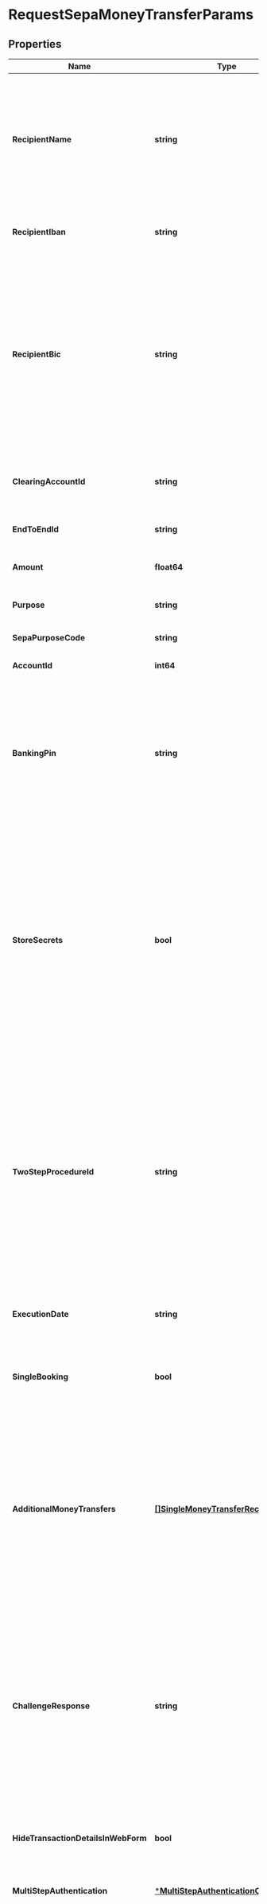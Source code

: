 # RequestSepaMoneyTransferParams

## Properties
Name | Type | Description | Notes
------------ | ------------- | ------------- | -------------
**RecipientName** | **string** | Name of the recipient. Note: Neither finAPI nor the involved bank servers are guaranteed to validate the recipient name. Even if the recipient name does not depict the actual registered account holder of the specified recipient account, the money transfer request might still be successful. This field is optional only when you pass a clearing account as the recipient. Otherwise, this field is required. | [optional] [default to null]
**RecipientIban** | **string** | IBAN of the recipient&#39;s account. This field is optional only when you pass a clearing account as the recipient. Otherwise, this field is required. | [optional] [default to null]
**RecipientBic** | **string** | BIC of the recipient&#39;s account. Note: This field is optional when you pass a clearing account as the recipient or if the bank connection of the account that you want to transfer money from supports the IBAN-Only money transfer. You can find this out via GET /bankConnections/&lt;id&gt;. If no BIC is given, finAPI will try to recognize it using the given recipientIban value (if it&#39;s given). And then if the result value is not empty, it will be used for the money transfer request independent of whether it is required or not (unless you pass a clearing account, in which case the value will always be ignored). | [optional] [default to null]
**ClearingAccountId** | **string** | Identifier of a clearing account. If this field is set, then the fields &#39;recipientName&#39;, &#39;recipientIban&#39; and &#39;recipientBic&#39; will be ignored and the recipient account will be the specified clearing account. | [optional] [default to null]
**EndToEndId** | **string** | End-To-End ID for the transfer transaction | [optional] [default to null]
**Amount** | **float64** | The amount to transfer. Must be a positive decimal number with at most two decimal places (e.g. 99.99) | [default to null]
**Purpose** | **string** | The purpose of the transfer transaction | [optional] [default to null]
**SepaPurposeCode** | **string** | SEPA purpose code, according to ISO 20022, external codes set. | [optional] [default to null]
**AccountId** | **int64** | Identifier of the bank account that you want to transfer money from | [default to null]
**BankingPin** | **string** | Online banking PIN. Any symbols are allowed. Max length: 170. If a PIN is stored in the bank connection, then this field may remain unset. If finAPI&#39;s web form is not required and the field is set though then it will always be used (even if there is some other PIN stored in the bank connection). If you want the user to enter a PIN in finAPI&#39;s web form even when a PIN is stored, then just set the field to any value, so that the service recognizes that you wish to use the web form flow. | [optional] [default to null]
**StoreSecrets** | **bool** | Whether to store the PIN. If the PIN is stored, it is not required to pass the PIN again when executing SEPA orders. Default value is &#39;false&#39;. &lt;br/&gt;&lt;br/&gt;NOTES:&lt;br/&gt; - before you set this field to true, please regard the &#39;pinsAreVolatile&#39; flag of the bank connection that the account belongs to. Please note that volatile credentials will not be stored, even if provided, to enforce user involvement in the next communication with the bank;&lt;br/&gt; - this field is ignored in case when the user will need to use finAPI&#39;s web form. The user will be able to decide whether to store the PIN or not in the web form, depending on the &#39;storeSecretsAvailableInWebForm&#39; setting (see Client Configuration). | [optional] [default to null]
**TwoStepProcedureId** | **string** | The bank-given ID of the two-step-procedure that should be used for the order. For a list of available two-step-procedures, see the corresponding bank connection (GET /bankConnections). If this field is not set, then the bank connection&#39;s default two-step-procedure will be used. Note that in this case, when the bank connection has no default two-step-procedure set, then the response of the service depends on whether you need to use finAPI&#39;s web form or not. If you need to use the web form, the user will be prompted to select the two-step-procedure within the web form. If you don&#39;t need to use the web form, then the service will return an error (passing a value for this field is required in this case). | [optional] [default to null]
**ExecutionDate** | **string** | Execution date for the money transfer(s), in the format &#39;YYYY-MM-DD&#39;. If not specified, then the current date will be used. | [optional] [default to null]
**SingleBooking** | **bool** | This field is only regarded when you pass multiple orders. It determines whether the orders should be processed by the bank as one collective booking (in case of &#39;false&#39;), or as single bookings (in case of &#39;true&#39;). Default value is &#39;false&#39;. | [optional] [default to null]
**AdditionalMoneyTransfers** | [**[]SingleMoneyTransferRecipientData**](SingleMoneyTransferRecipientData.md) | In case that you want to submit not just a single money transfer, but do a collective money transfer, use this field to pass a list of additional money transfer orders. The service will then pass a collective money transfer request to the bank, including both the money transfer specified on the top-level, as well as all money transfers specified in this list. The maximum count of money transfers that you can pass (in total) is 15000. Note that you should check the account&#39;s &#39;supportedOrders&#39; field to find out whether or not it is supporting collective money transfers. | [optional] [default to null]
**ChallengeResponse** | **string** | NOTE: This field is DEPRECATED and will get removed at some point. Please refer to the &#39;multiStepAuthentication&#39; field instead.&lt;br/&gt;&lt;br/&gt;Challenge response. This field should be set only when the previous attempt to request a SEPA money transfer failed with HTTP code 510, i.e. the bank sent a challenge for the user for an additional authentication. In this case, this field must contain the response to the bank&#39;s challenge. Please note that in case of using finAPI&#39;s web form you have to leave this field unset and the application will automatically recognize that the user has to input challenge response and then a web form will be shown to the user. | [optional] [default to null]
**HideTransactionDetailsInWebForm** | **bool** | Whether the finAPI web form should hide transaction details when prompting the caller for the second factor. Default value is false. | [optional] [default to null]
**MultiStepAuthentication** | [***MultiStepAuthenticationCallback**](MultiStepAuthenticationCallback.md) | Container for multi-step authentication data. Required when a previous service call initiated a multi-step authentication. | [optional] [default to null]
**StorePin** | **bool** | Whether to store the PIN. If the PIN is stored, it is not required to pass the PIN again when executing SEPA orders. Default value is &#39;false&#39;. &lt;br/&gt;&lt;br/&gt;NOTES:&lt;br/&gt; - before you set this field to true, please regard the &#39;pinsAreVolatile&#39; flag of the bank connection that the account belongs to. Please note that volatile credentials will not be stored, even if provided, to enforce user involvement in the next communication with the bank;&lt;br/&gt; - this field is ignored in case when the user will need to use finAPI&#39;s web form. The user will be able to decide whether to store the PIN or not in the web form, depending on the &#39;storeSecretsAvailableInWebForm&#39; setting (see Client Configuration).&lt;br&gt;&lt;br&gt;NOTE: This field is deprecated and will be removed at some point. Use &#39;storeSecrets&#39; instead. | [optional] [default to null]

[[Back to Model list]](../README.md#documentation-for-models) [[Back to API list]](../README.md#documentation-for-api-endpoints) [[Back to README]](../README.md)


